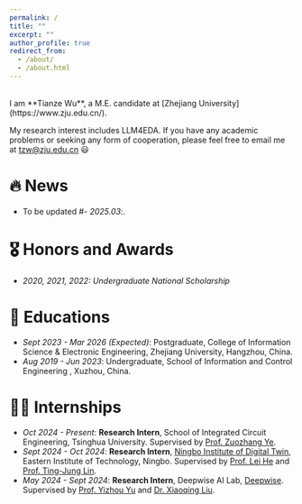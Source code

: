 ```yaml
---
permalink: /
title: ""
excerpt: ""
author_profile: true
redirect_from: 
  - /about/
  - /about.html
---
```


<span class='anchor' id='about-me'></span>

<br>
 I am **Tianze Wu**, a M.E. candidate at [Zhejiang University](https://www.zju.edu.cn/).

 My research interest includes LLM4EDA. If you have any academic problems or seeking any form of cooperation, please feel free to email me at [tzw@zju.edu.cn](tzw@zju.edu.cn) 😃

# 🔥 News

- To be updated
#- *2025.03*:.


# 🎖 Honors and Awards

- *2020, 2021, 2022:* *Undergraduate National Scholarship*

# 📖 Educations

- *Sept 2023 - Mar 2026 (Expected)*: Postgraduate, College of Information Science & Electronic Engineering, Zhejiang University, Hangzhou, China.
- *Aug 2019 - Jun 2023*: Undergraduate, School of Information and Control Engineering , Xuzhou, China.

# 👨‍💼 Internships

- *Oct 2024 - Present*: **Research Intern**, School of Integrated Circuit Engineering, Tsinghua University. Supervised by [Prof. Zuozhang Ye](https://www.ime.tsinghua.edu.cn/info/1014/1778.htm).
- *Sept 2024 - Oct 2024*: **Research Intern**, [Ningbo Institute of Digital Twin](https://idt.eitech.edu.cn/), Eastern Institute of Technology, Ningbo. Supervised by [Prof. Lei He](https://scholar.google.com/citations?user=n_N-PJkAAAAJ&hl=en) and [Prof. Ting-Jung Lin](https://ieeexplore.ieee.org/author/37090062293).
- *May 2024 - Sept 2024*: **Research Intern**, Deepwise AI Lab, [Deepwise](https://www.deepwise.com/). Supervised by [Prof. Yizhou Yu](https://scholar.google.com/citations?user=n_N-PJkAAAAJ&hl=en) and [Dr. Xiaoqing Liu](https://scholar.google.com/citations?user=Kdas6moAAAAJ&hl=en).
